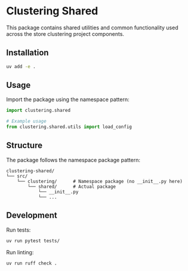 # Clustering Shared

This package contains shared utilities and common functionality used across the store clustering project components.

## Installation

```bash
uv add -e .
```

## Usage

Import the package using the namespace pattern:

```python
import clustering.shared

# Example usage
from clustering.shared.utils import load_config
```

## Structure

The package follows the namespace package pattern:

```
clustering-shared/
└── src/
    └── clustering/      # Namespace package (no __init__.py here)
        └── shared/      # Actual package
            └── __init__.py
            └── ...
```

## Development

Run tests:
```bash
uv run pytest tests/
```

Run linting:
```bash
uv run ruff check .
``` 